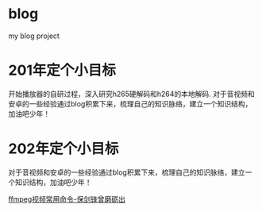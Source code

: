 # blog
my blog project

201年定个小目标
===
开始播放器的自研过程，深入研究h265硬解码和h264的本地解码. 
对于音视频和安卓的一些经验通过blog积累下来，梳理自己的知识脉络，建立一个知识结构，加油吧少年！

202年定个小目标
===

对于音视频和安卓的一些经验通过blog积累下来，梳理自己的知识脉络，建立一个知识结构，加油吧少年！

[ffmpeg视频常用命令-保剑锋曾磨砺出](https://github.com/jdpxiaoming/blog/blob/master/_posts/2020-05-07-ffmpeg.markdown)
